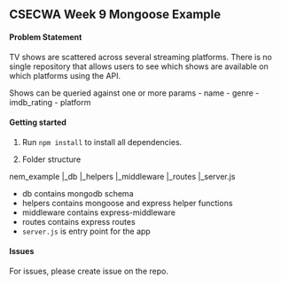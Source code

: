 ## CSECWA Week 9 Mongoose Example

#### Problem Statement

TV shows are scattered across several streaming platforms. There is no single repository that allows users to
see which shows are available on which platforms using the API.

Shows can be queried against one or more params - name - genre - imdb_rating - platform

#### Getting started

1. Run `npm install` to install all dependencies.

2. Folder structure

nem_example
|\_db
|\_helpers
|\_middleware
|\_routes
|\_server.js

- db contains mongodb schema
- helpers contains mongoose and express helper functions
- middleware contains express-middleware
- routes contains express routes
- `server.js` is entry point for the app

#### Issues

For issues, please create issue on the repo.
